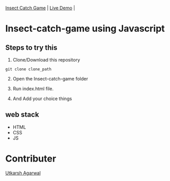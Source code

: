  [Insect Catch Game](https://github.com/Ayush7614/Hacking-Scripts/tree/main/Javascript/Insect-catch-game)                         | [Live Demo](https://50projects50days.com/projects/insect-catch-game/)             |


# Insect-catch-game using Javascript

## Steps to try this

1. Clone/Download this repository
```
git clone clone_path

```
2. Open the Insect-catch-game folder

3. Run index.html file.

4. And Add your choice things

## web stack
- HTML
- CSS
- JS

# Contributer

[Utkarsh Agarwal](https://github.com/Utkarsh-Agarwal-585)

